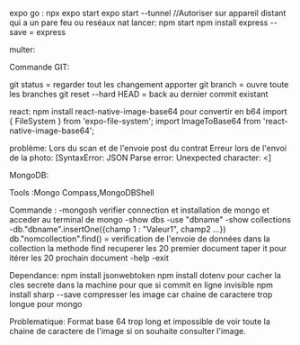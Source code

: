 expo go :
npx expo start
expo start --tunnel //Autoriser sur appareil distant qui a un pare feu ou reséaux nat 
lancer:   npm start
npm install express --save = express

multer:


Commande GIT:


git status = regarder tout les changement apporter 
git branch = ouvre toute les branches
git reset --hard HEAD = back au dernier commit existant

react:
npm install react-native-image-base64 pour convertir en b64
import { FileSystem } from 'expo-file-system'; 
import ImageToBase64 from 'react-native-image-base64'; 

problème:
Lors du scan et de l'envoie post du contrat Erreur lors de l'envoi de la photo: [SyntaxError: JSON Parse error: Unexpected character: <]

MongoDB:

Tools :Mongo Compass,MongoDBShell

Commande : 
-mongosh verifier connection et installation de mongo et acceder au terminal de mongo 
-show dbs 
-use "dbname"
-show collections
-db."dbname".insertOne({champ 1 : "Valeur1", champ2 ...})
db."nomcollection".find() = verification de l'envoie de données dans la collection
la methode find recuperer les 20 premier document taper it pour itérer les 20 prochain document
-help 
-exit

Dependance:
npm install jsonwebtoken
npm install dotenv  pour cacher la cles secrete dans la machine pour que si commit en ligne invisible
npm install sharp --save compresser les image car chaine de caractere trop longue pour mongo 

Problematique:
Format base 64 trop long et impossible de voir toute la chaine de caractere de l'image si on souhaite consulter l'image.